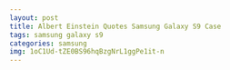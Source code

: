 ```yaml
---
layout: post
title: Albert Einstein Quotes Samsung Galaxy S9 Case
tags: samsung galaxy s9
categories: samsung
img: 1oC1Ud-tZE0BS96hqBzgNrL1ggPe1it-n
---
```

